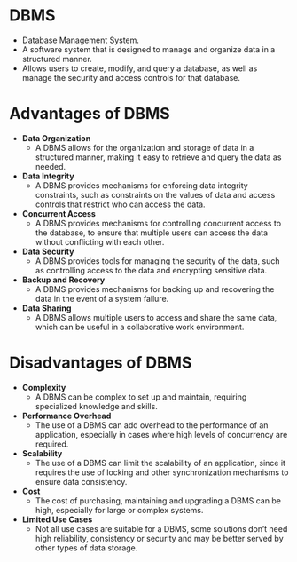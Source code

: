 # DBMS
- Database Management System.
- A software system that is designed to manage and organize data in a structured manner.
- Allows users to create, modify, and query a database, as well as manage the security and access controls for that database.

# Advantages of DBMS
- **Data Organization**
    - A DBMS allows for the organization and storage of data in a structured manner, making it easy to retrieve and query the data as needed.
- **Data Integrity**
    - A DBMS provides mechanisms for enforcing data integrity constraints, such as constraints on the values of data and access controls that restrict who can access the data.
- **Concurrent Access**
    - A DBMS provides mechanisms for controlling concurrent access to the database, to ensure that multiple users can access the data without conflicting with each other.
- **Data Security**
    - A DBMS provides tools for managing the security of the data, such as controlling access to the data and encrypting sensitive data.
- **Backup and Recovery**
    - A DBMS provides mechanisms for backing up and recovering the data in the event of a system failure.
- **Data Sharing**
    - A DBMS allows multiple users to access and share the same data, which can be useful in a collaborative work environment.

# Disadvantages of DBMS
- **Complexity**
    - A DBMS can be complex to set up and maintain, requiring specialized knowledge and skills.
- **Performance Overhead**
    - The use of a DBMS can add overhead to the performance of an application, especially in cases where high levels of concurrency are required.
- **Scalability**
    - The use of a DBMS can limit the scalability of an application, since it requires the use of locking and other synchronization mechanisms to ensure data consistency.
- **Cost**
    - The cost of purchasing, maintaining and upgrading a DBMS can be high, especially for large or complex systems.
- **Limited Use Cases**
    - Not all use cases are suitable for a DBMS, some solutions don’t need high reliability, consistency or security and may be better served by other types of data storage.
